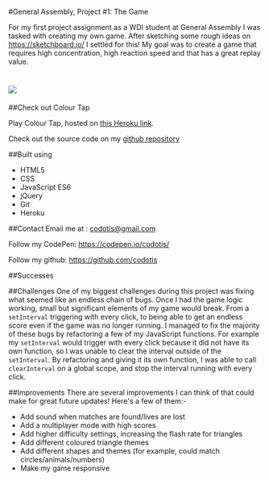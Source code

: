 #General Assembly, Project #1: The Game

For my first project assignment as a WDI student at General Assembly I was tasked with creating my own game. After sketching some rough ideas on <https://sketchboard.io/> I settled for this! My goal was to create a game that requires high concentration, high reaction speed and that has a great replay value.

# ![](https://i.imgur.com/y5gQWoU.jpg)



##Check out Colour Tap

Play Colour Tap, hosted on [this Heroku link](https://shrouded-everglades-90472.herokuapp.com/).

Check out the source code on my [github repository](https://github.com/codotis/wdi-first-project)

##Built using
* HTML5  
* CSS  
* JavaScript ES6  
* jQuery  
* Git  
* Heroku

##Contact
Email me at : <codotis@gmail.com>  

Follow my CodePen: <https://codepen.io/codotis/>

Follow my github: <https://github.com/codotis>

##Successes

##Challenges
One of my biggest challenges during this project was fixing what seemed like an endless chain of bugs. Once I had the game logic working, small but significant elements of my game would break. From a `setInterval` triggering with every click, to being able to get an endless score even if the game was no longer running. I managed to fix the majority of these bugs by refactoring a few of my JavaScript functions. For example my `setInterval` would trigger with every click because it did not have its own function, so I was unable to clear the interval outside of the `setInterval`. By refactoring and giving it its own function, I was able to call `clearInterval` on a global scope, and stop the interval running with every click. 


##Improvements
There are several improvements I can think of that could make for great future updates! Here's a few of them:-

* Add sound when matches are found/lives are lost
* Add a multiplayer mode with high scores
* Add higher difficulty settings, increasing the flash rate for triangles
* Add different coloured triangle themes
* Add different shapes and themes (for example, could match circles/animals/numbers)
* Make my game responsive